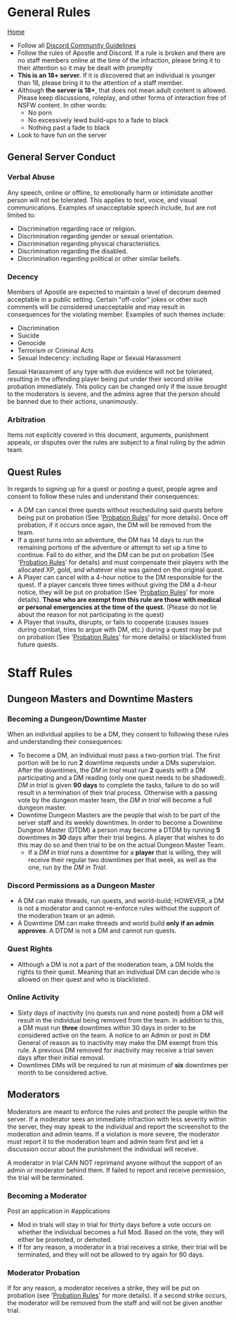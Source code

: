 # General Rules
[Home](../11%20General/11.01%20Server%20Introduction.md)

- Follow all [Discord Community Guidelines](https://discord.com/guidelines)
- Follow the rules of Apostle and Discord. If a rule is broken and there are no staff members online at the time of the infraction, please bring it to their attention so it may be dealt with promptly
- **This is an 18+ server.** If it is discovered that an individual is younger than 18, please bring it to the attention of a staff member.
- Although **the server is 18+**, that does not mean adult content is allowed. Please keep discussions, roleplay, and other forms of interaction free of NSFW content. In other words:
    - No porn 
    - No excessively lewd build-ups to a fade to black
    - Nothing past a fade to black
- Look to have fun on the server

## General Server Conduct
### Verbal Abuse
Any speech, online or offline, to emotionally harm or intimidate another person will not be tolerated. This applies to text, voice, and visual communications. Examples of unacceptable speech include, but are not limited to: 
- Discrimination regarding race or religion. 
- Discrimination regarding gender or sexual orientation. 
- Discrimination regarding physical characteristics. 
- Discrimination regarding the disabled. 
- Discrimination regarding political or other similar beliefs.

### Decency
Members of Apostle are expected to maintain a level of decorum deemed acceptable in a public setting. Certain "off-color" jokes or other such comments will be considered unacceptable and may result in consequences for the violating member. Examples of such themes include: 
- Discrimination 
- Suicide 
- Genocide 
- Terrorism or Criminal Acts 
- Sexual Indecency: including Rape or Sexual Harassment

Sexual Harassment of any type with due evidence will not be tolerated, resulting in the offending player being put under their second strike probation immediately. This policy can be changed only if the issue brought to the moderators is severe, and the admins agree that the person should be banned due to their actions, unanimously.

### Arbitration
Items not explicitly covered in this document, arguments, punishment appeals, or disputes over the rules are subject to a final ruling by the admin team.

## Quest Rules
In regards to signing up for a quest or posting a quest, people agree and consent to follow these rules and understand their consequences:
- A DM can cancel three quests without rescheduling said quests before being put on probation (See '[Probation Rules](11.04%20Probation%20Rules.md)' for more details). Once off probation, if it occurs once again, the DM will be removed from the team. 
- If a quest turns into an adventure, the DM has 14 days to run the remaining portions of the adventure or attempt to set up a time to continue. Fail to do either, and the DM can be put on probation (See '[Probation Rules](11.04%20Probation%20Rules.md)' for details) and must compensate their players with the allocated XP, gold, and whatever else was gained on the original quest. 
- A Player can cancel with a 4-hour notice to the DM responsible for the quest. If a player cancels three times without giving the DM a 4-hour notice, they will be put on probation (See '[Probation Rules](11.04%20Probation%20Rules.md)' for more details). **Those who are exempt from this rule are those with medical or personal emergencies at the time of the quest.** (Please do not lie about the reason for not participating in the quest)
- A Player that insults, disrupts, or fails to cooperate (causes issues during combat, tries to argue with DM, etc.) during a quest may be put on probation (See '[Probation Rules](11.04%20Probation%20Rules.md)' for more details) or blacklisted from future quests. 

# Staff Rules
## Dungeon Masters and Downtime Masters

### Becoming a Dungeon/Downtime Master
When an individual applies to be a DM, they consent to following these rules and understanding their consequences:
- To become a DM, an individual must pass a two-portion trial. The first portion will be to run **2** downtime requests under a DMs supervision. After the downtimes, the *DM in trial* must run **2** quests with a DM participating and a DM reading (only one quest needs to be shadowed). *DM in trial* is given **90 days** to complete the tasks, failure to do so will result in a termination of their trial process. Otherwise with a passing vote by the dungeon master team, the *DM in trial* will become a full dungeon master.
- Downtime Dungeon Masters are the people that wish to be part of the server staff and its weekly downtimes. In order to become a Downtime Dungeon Master (DTDM) a person may become a DTDM by running **5** downtimes in **30** days after their trial begins. A player that wishes to do this may do so and then trial to be on the actual Dungeon Master Team.
    - If a *DM in trial* runs a downtime for a **player** that is willing, they will receive their regular two downtimes per that week, as well as the one, run by the *DM in Trial*.

### Discord Permissions as a Dungeon Master
- A DM can make threads, run quests, and world-build; HOWEVER, a DM is not a moderator and cannot re-enforce rules without the support of the moderation team or an admin.
- A Downtime DM can make threads and world build **only if an admin approves**. A DTDM is not a DM and cannot run quests. 

### Quest Rights
- Although a DM is not a part of the moderation team, a DM holds the rights to their quest. Meaning that an individual DM can decide who is allowed on their quest and who is blacklisted. 

### Online Activity
- Sixty days of inactivity (no quests run and none posted) from a DM will result in the individual being removed from the team. In addition to this, a DM must run **three** downtimes within 30 days in order to be considered active on the team. A notice to an Admin or post in DM General of reason as to inactivity may make the DM exempt from this rule. A previous DM removed for inactivity may receive a trial seven days after their initial removal.
- Downtimes DMs will be required to run at minimum of **six** downtimes per month to be considered active.  

## Moderators
Moderators are meant to enforce the rules and protect the people within the server. If a moderator sees an immediate infraction with less severity within the server, they may speak to the individual and report the screenshot to the moderation and admin teams. If a violation is more severe, the moderator must report it to the moderation team and admin team first and let a discussion occur about the punishment the individual will receive. 

A moderator in trial CAN NOT reprimand anyone without the support of an admin or moderator behind them. If failed to report and receive permission, the trial will be terminated.

### Becoming a Moderator
Post an application in #applications
- Mod in trials will stay in trial for thirty days before a vote occurs on whether the individual becomes a full Mod. Based on the vote, they will either be promoted, or demoted.
- If for any reason, a moderator in a trial receives a strike, their trial will be terminated, and they will not be allowed to try again for 90 days. 

### Moderator Probation
If for any reason, a moderator receives a strike, they will be put on probation (see '[Probation Rules](11.04%20Probation%20Rules.md)' for more details). If a second strike occurs, the moderator will be removed from the staff and will not be given another trial. 
